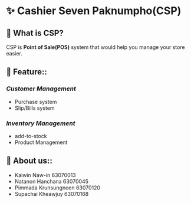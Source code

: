 # ✨ Cashier Seven Paknumpho(CSP)
## 🤔 What is CSP?
CSP is **Point of Sale(POS)** system that would help you manage your store easier.

## 🔭 Feature::
### _Customer Management_
- Purchase system
- Slip/Bills system
### _Inventory Management_
- add-to-stock
- Product Management
## 💬 About us::
- Kaiwin Naw-in 63070013
- Natanon Hanchana 63070045
- Pimmada Krunsungnoen 63070120
- Supachai Kheawjuy 63070168
